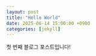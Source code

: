 ```yaml
---
layout: post
title: "Hello World"
date: 2025-06-14 15:00:00 +0900
categories: [jekyll]
---
```


첫 번째 블로그 포스트입니다!
